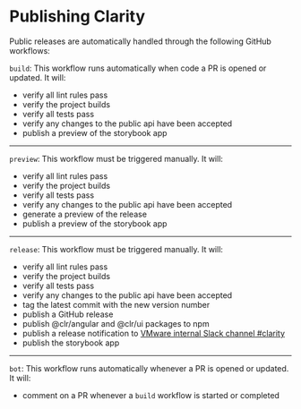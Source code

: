 # Publishing Clarity

Public releases are automatically handled through the following GitHub workflows:

`build`: This workflow runs automatically when code a PR is opened or updated. It will:

- verify all lint rules pass
- verify the project builds
- verify all tests pass
- verify any changes to the public api have been accepted
- publish a preview of the storybook app

---

`preview`: This workflow must be triggered manually. It will:

- verify all lint rules pass
- verify the project builds
- verify all tests pass
- verify any changes to the public api have been accepted
- generate a preview of the release
- publish a preview of the storybook app

---

`release`: This workflow must be triggered manually. It will:

- verify all lint rules pass
- verify the project builds
- verify all tests pass
- verify any changes to the public api have been accepted
- tag the latest commit with the new version number
- publish a GitHub release
- publish @clr/angular and @clr/ui packages to npm
- publish a release notification to [VMware internal Slack channel #clarity](https://vmware-clarity.slack.com/archives/CBZB6LZ39)
- publish the storybook app

---

`bot`: This workflow runs automatically whenever a PR is opened or updated. It will:

- comment on a PR whenever a `build` workflow is started or completed
